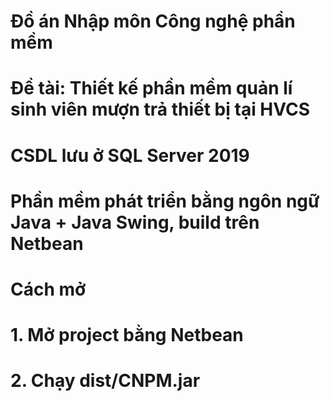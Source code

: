 # Đồ án Nhập môn Công nghệ phần mềm
# Đề tài: Thiết kế phần mềm quản lí sinh viên mượn trả thiết bị tại HVCS
# CSDL lưu ở SQL Server 2019
# Phần mềm phát triển bằng ngôn ngữ Java + Java Swing, build trên Netbean
# Cách mở
# 1. Mở project bằng Netbean
# 2. Chạy dist/CNPM.jar
